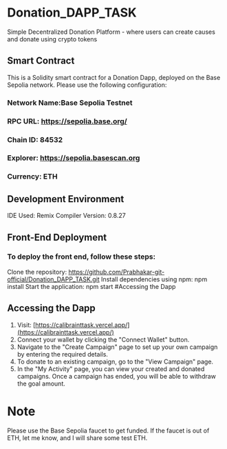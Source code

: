 # Donation_DAPP_TASK
Simple Decentralized Donation Platform - where users can create causes and donate using crypto tokens
## Smart Contract
This is a Solidity smart contract for a Donation Dapp, deployed on the Base Sepolia network. Please use the following configuration:

### Network Name:Base Sepolia Testnet
### RPC URL: https://sepolia.base.org/
### Chain ID: 84532
### Explorer: https://sepolia.basescan.org
### Currency: ETH
## Development Environment
IDE Used: Remix
Compiler Version: 0.8.27
## Front-End Deployment
### To deploy the front end, follow these steps:
Clone the repository:
https://github.com/Prabhakar-git-official/Donation_DAPP_TASK.git
Install dependencies using npm:
npm install
Start the application:
npm start
#Accessing the Dapp
## Accessing the Dapp

1. Visit: [https://calibrainttask.vercel.app/](https://calibrainttask.vercel.app/)
2. Connect your wallet by clicking the "Connect Wallet" button.
3. Navigate to the "Create Campaign" page to set up your own campaign by entering the required details.
4. To donate to an existing campaign, go to the "View Campaign" page.
5. In the "My Activity" page, you can view your created and donated campaigns. Once a campaign has ended, you will be able to withdraw the goal amount.

# Note
Please use the Base Sepolia faucet to get funded. If the faucet is out of ETH, let me know, and I will share some test ETH.
